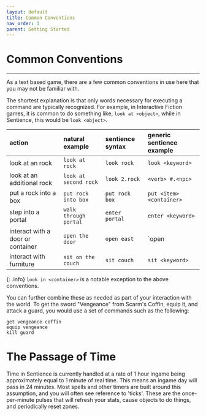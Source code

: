 ```yaml
---
layout: default
title: Common Conventions
nav_order: 1
parent: Getting Started
---
```


# Common Conventions

---

As a text based game, there are a few common conventions in use here that you may not be familiar with.

The shortest explanation is that only words necessary for executing a command are typically recognized. For example, in Interactive Fiction games, it is common to do something like, `look at <object>`, while in Sentience, this would be `look <object>`.

| action | natural example | sentience syntax | generic sentience example |
|:-------|:--------|:----------|:-------|
| look at an rock | `look at rock` | `look rock` | `look <keyword>` |
| look at an additional rock | `look at second rock` | `look 2.rock` | `<verb> #.<npc>` |
| put a rock into a box | `put rock into box` | `put rock box` | `put <item> <container>` |
| step into a portal | `walk through portal` | `enter portal` | `enter <keyword>` |
| interact with a door or container | `open the door` | `open east` | `open|close|lock|unlock <container|direction>` |
| interact with furniture | `sit on the couch` | `sit couch` | `sit <keyword>` |

{: .info}
`look in <container>` is a notable exception to the above conventions.

You can further combine these as needed as part of your interaction with the world. To get the sword "Vengeance" from Scarm's Coffin, equip it, and attack a guard, you would use a set of commands such as the following:

```
get vengeance coffin
equip vengeance
kill guard
```

# The Passage of Time
Time in Sentience is currently handled at a rate of 1 hour ingame being approximately equal to 1 minute of real time. This means an ingame day will pass in 24 minutes. Most spells and other timers are built around this assumption, and you will often see reference to 'ticks'. These are the once-per-minute pulses that will refresh your stats, cause objects to do things, and periodically reset zones.